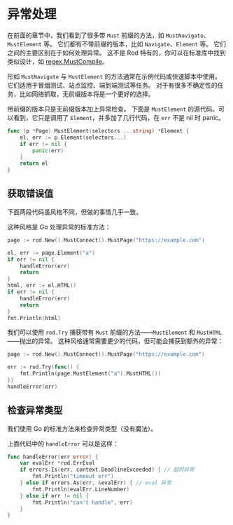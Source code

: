 # 异常处理

在前面的章节中，我们看到了很多带 `Must` 前缀的方法，如 `MustNavigate`、`MustElement` 等。 它们都有不带前缀的版本，比如 `Navigate`、`Element` 等。 它们之间的主要区别在于如何处理异常。 这不是 Rod 特有的，你可以在标准库中找到类似设计，如 [regex.MustCompile](https://golang.org/pkg/regexp/#MustCompile)。

形如 `MustNavigate` 与 `MustElement` 的方法通常在示例代码或快速脚本中使用。 它们适用于冒烟测试、站点监控、端到端测试等任务。 对于有很多不确定性的任务，比如网络抓取，无前缀版本将是一个更好的选择。

带前缀的版本只是无前缀版本加上异常检查。 下面是 `MustElement` 的源代码。可以看到，它只是调用了 `Element`，并多加了几行代码，在 `err` 不是 nil 时 panic。

```go
func (p *Page) MustElement(selectors ...string) *Element {
    el, err := p.Element(selectors...)
    if err != nil {
        panic(err)
    }
    return el
}
```

## 获取错误值

下面两段代码虽风格不同，但做的事情几乎一致。

这种风格是 Go 处理异常的标准方法：

```go
page := rod.New().MustConnect().MustPage("https://example.com")

el, err := page.Element("a")
if err != nil {
    handleError(err)
    return
}
html, err := el.HTML()
if err != nil {
    handleError(err)
    return
}
fmt.Println(html)
```

我们可以使用 `rod.Try` 捕获带有 `Must` 前缀的方法——`MustElement` 和 `MustHTML`——抛出的异常。 这种风格通常需要更少的代码，但可能会捕获到额外的异常：

```go
page := rod.New().MustConnect().MustPage("https://example.com")

err := rod.Try(func() {
    fmt.Println(page.MustElement("a").MustHTML())
})
handleError(err)
```

## 检查异常类型

我们使用 Go 的标准方法来检查异常类型（没有魔法）。

上面代码中的 `handleError` 可以是这样：

```go
func handleError(err error) {
    var evalErr *rod.ErrEval
    if errors.Is(err, context.DeadlineExceeded) { // 超时异常
        fmt.Println("timeout err")
    } else if errors.As(err, &evalErr) { // eval 异常
        fmt.Println(evalErr.LineNumber)
    } else if err != nil {
        fmt.Println("can't handle", err)
    }
}
```
